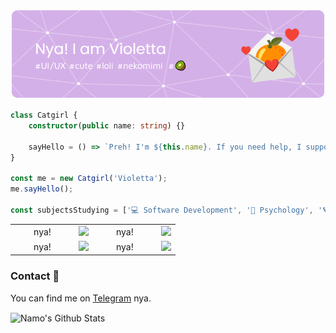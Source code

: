 ![Header](./assets/_banner.png)

```TypeScript
class Catgirl {
    constructor(public name: string) {}
    
    sayHello = () => `Preh! I'm ${this.name}. If you need help, I suppose I could lend a paw, nya~`;
}

const me = new Catgirl('Violetta');
me.sayHello();

const subjectsStudying = ['💻 Software Development', '🔮 Psychology', '🪐 Operations Research', '🍰 Baking'];
```

<table style="width: 100%;">
<tr>
    <td>&nbsp; &nbsp; &nbsp; &nbsp; nya! &nbsp; &nbsp; &nbsp; &nbsp;</td>
    <td><img src="https://skillicons.dev/icons?i=js,ts,react,nodejs,deno" /></td>
    <td>&nbsp; &nbsp; &nbsp; &nbsp; nya! &nbsp; &nbsp; &nbsp; &nbsp;</td>
    <td><img src="https://skillicons.dev/icons?i=electron,sass,tailwind,threejs,figma" /></td>
</tr>
<tr>
    <td>&nbsp; &nbsp; &nbsp; &nbsp; nya! &nbsp; &nbsp; &nbsp; &nbsp;</td>
    <td><img src="https://skillicons.dev/icons?i=nextjs,prisma,bash,git,blender" /></td>
    <td>&nbsp; &nbsp; &nbsp; &nbsp; nya! &nbsp; &nbsp; &nbsp; &nbsp;</td>
    <td><img src="https://skillicons.dev/icons?i=py,fastapi,tensorflow," /></td>
</tr>
</table>

### Contact 📄
You can find me on [Telegram][tg] nya.

<img align="center" alt="Namo's Github Stats" src="https://github-readme-stats.vercel.app/api?username=namolite&hide=prs,issues,contribs&count_private=true&show_icons=true&show_owner=true" />

[tg]:https://t.me/unlimited_echo_bot
